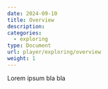 ```yaml
---
date: 2024-09-10
title: Overview
description:
categories:
  - exploring
type: Document
url: player/exploring/overview
weight: 1
---
```


Lorem ipsum bla bla
